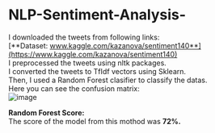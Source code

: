 # NLP-Sentiment-Analysis-
I downloaded the tweets from following links:   
[**Dataset: www.kaggle.com/kazanova/sentiment140**](https://www.kaggle.com/kazanova/sentiment140)   
I preprocessed the tweets using nltk packages.   
I converted the tweets to TfIdf vectors using Sklearn.   
Then, I used a Random Forest clasifier to classify the datas.   
Here you can see the confusion matrix:    
![image](https://user-images.githubusercontent.com/67642255/146521006-84ee4218-040c-408f-9d44-4acb792077d9.png)   

**Random Forest Score:**   
The score of the model from this mothod was **72%.**
